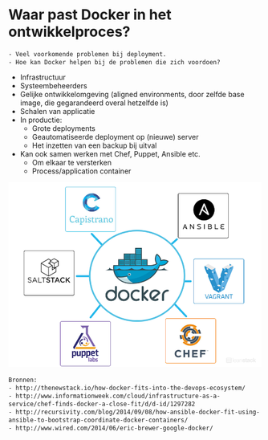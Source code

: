 # Waar past Docker in het ontwikkelproces?

```
- Veel voorkomende problemen bij deployment.
- Hoe kan Docker helpen bij de problemen die zich voordoen?
```


- Infrastructuur
- Systeembeheerders
- Gelijke ontwikkelomgeving (aligned environments, door zelfde base image, die gegarandeerd overal hetzelfde is)
- Schalen van applicatie
- In productie:
	- Grote deployments
	- Geautomatiseerde deployment op (nieuwe) server
	- Het inzetten van een backup bij uitval
- Kan ook samen werken met Chef, Puppet, Ansible etc.
	- Om elkaar te versterken
	- Process/application container

![](../../assets/docker_devops.png)

```
Bronnen:
- http://thenewstack.io/how-docker-fits-into-the-devops-ecosystem/
- http://www.informationweek.com/cloud/infrastructure-as-a-service/chef-finds-docker-a-close-fit/d/d-id/1297282
- http://recursivity.com/blog/2014/09/08/how-ansible-docker-fit-using-ansible-to-bootstrap-coordinate-docker-containers/
- http://www.wired.com/2014/06/eric-brewer-google-docker/
```

